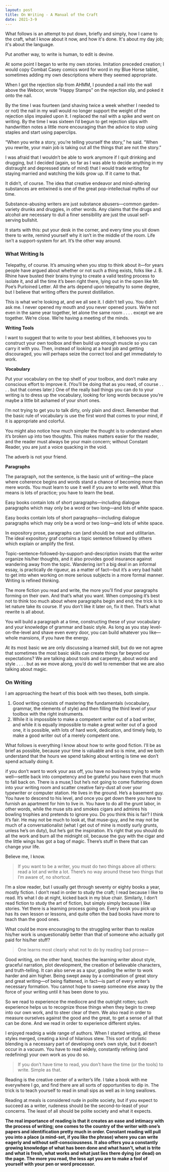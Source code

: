```yaml
---
layout: post
title: On Writing - A Manual of the Craft
date: 2021-3-9
---
```


What follows is an attempt to put down, briefly and simply, how I came to the craft, what I know about it now, and how it's done. It's about my day job; it's about the language. 

Put another way, to write is human, to edit is devine. 

At some point I began to write my own stories. Imitation preceded creation; I would copy Combat Casey comics word for word in my Blue Horse tablet, sometimes adding my own descriptions where they seemed appropriate.

When I got the rejection slip from AHMM, I pounded a nail into the wall above the Webcor, wrote “Happy Stamps” on the rejection slip, and poked it onto the nail. 

By the time I was fourteen (and shaving twice a week whether I needed to or not) the nail in my wall would no longer support the weight of the rejection slips impaled upon it. I replaced the nail with a spike and went on writing. By the time I was sixteen I’d begun to get rejection slips with handwritten notes a little more encouraging than the advice to stop using staples and start using paperclips.

“When you write a story, you’re telling yourself the story,” he said. “When you rewrite, your main job is taking out all the things that are not the story.”

I was afraid that I wouldn’t be able to work anymore if I quit drinking and drugging, but I decided (again, so far as I was able to decide anything in my distraught and depressed state of mind) that I would trade writing for staying married and watching the kids grow up. If it came to that. 

It didn’t, of course. The idea that creative endeavor and mind-altering substances are entwined is one of the great pop-intellectual myths of our time.

Substance-abusing writers are just substance abusers—common garden-variety drunks and druggies, in other words. Any claims that the drugs and alcohol are necessary to dull a finer sensibility are just the usual self-serving bullshit.

It starts with this: put your desk in the corner, and every time you sit down there to write, remind yourself why it isn’t in the middle of the room. Life isn’t a support-system for art. It’s the other way around.

### What Writing Is

Telepathy, of course. It’s amusing when you stop to think about it—for years people have argued about whether or not such a thing exists, folks like J. B. Rhine have busted their brains trying to create a valid testing process to isolate it, and all the time it’s been right there, lying out in the open like Mr. Poe’s Purloined Letter. All the arts depend upon telepathy to some degree, but I believe that writing offers the purest distillation.

This is what we’re looking at, and we all see it. I didn’t tell you. You didn’t ask me. I never opened my mouth and you never opened yours. We’re not even in the same year together, let alone the same room  . . . . except we are together. We’re close. We’re having a meeting of the minds.

**Writing Tools**

I want to suggest that to write to your best abilities, it behooves you to construct your own toolbox and then build up enough muscle so you can carry it with you. Then, instead of looking at a hard job and getting discouraged, you will perhaps seize the correct tool and get immediately to work.

**Vocabulary**

Put your vocabulary on the top shelf of your toolbox, and don’t make any conscious effort to improve it. (You’ll be doing that as you read, of course  . . . . but that comes later.) One of the really bad things you can do to your writing is to dress up the vocabulary, looking for long words because you’re maybe a little bit ashamed of your short ones.

I’m not trying to get you to talk dirty, only plain and direct. Remember that the basic rule of vocabulary is use the first word that comes to your mind, if it is appropriate and colorful.

You might also notice how much simpler the thought is to understand when it’s broken up into two thoughts. This makes matters easier for the reader, and the reader must always be your main concern; without Constant Reader, you are just a voice quacking in the void.

The adverb is not your friend. 

**Paragraphs**

The paragraph, not the sentence, is the basic unit of writing—the place where coherence begins and words stand a chance of becoming more than mere words. You must learn to use it well if you are to write well. What this means is lots of practice; you have to learn the beat.

Easy books contain lots of short paragraphs—including dialogue paragraphs which may only be a word or two long—and lots of white space.

Easy books contain lots of short paragraphs—including dialogue paragraphs which may only be a word or two long—and lots of white space.

In expository prose, paragraphs can (and should) be neat and utilitarian. The ideal expository graf contains a topic sentence followed by others which explain or amplify the first.

Topic-sentence-followed-by-support-and-description insists that the writer organize his/her thoughts, and it also provides good insurance against wandering away from the topic. Wandering isn’t a big deal in an informal essay, is practically de rigueur, as a matter of fact—but it’s a very bad habit to get into when working on more serious subjects in a more formal manner. Writing is refined thinking.

The more fiction you read and write, the more you’ll find your paragraphs forming on their own. And that’s what you want. When composing it’s best not to think too much about where paragraphs begin and end; the trick is to let nature take its course. If you don’t like it later on, fix it then. That’s what rewrite is all about.

You will build a paragraph at a time, constructing these of your vocabulary and your knowledge of grammar and basic style. As long as you stay level-on-the-level and shave even every door, you can build whatever you like—whole mansions, if you have the energy.

At its most basic we are only discussing a learned skill, but do we not agree that sometimes the most basic skills can create things far beyond our expectations? We are talking about tools and carpentry, about words and style  . . . . but as we move along, you’d do well to remember that we are also talking about magic.

### On Writing

I am approaching the heart of this book with two theses, both simple. 

1. Good writing consists of mastering the fundamentals (vocabulary, grammar, the elements of style) and then filling the third level of your toolbox with the right instruments. 
2. While it is impossible to make a competent writer out of a bad writer, and while it is equally impossible to make a great writer out of a good one, it is possible, with lots of hard work, dedication, and timely help, to make a good writer out of a merely competent one.

What follows is everything I know about how to write good fiction. I’ll be as brief as possible, because your time is valuable and so is mine, and we both understand that the hours we spend talking about writing is time we don’t spend actually doing it.

if you don’t want to work your ass off, you have no business trying to write well—settle back into competency and be grateful you have even that much to fall back on. There is a muse,1 but he’s not going to come fluttering down into your writing room and scatter creative fairy-dust all over your typewriter or computer station. He lives in the ground. He’s a basement guy. You have to descend to his level, and once you get down there you have to furnish an apartment for him to live in. You have to do all the grunt labor, in other words, while the muse sits and smokes cigars and admires his bowling trophies and pretends to ignore you. Do you think this is fair? I think it’s fair. He may not be much to look at, that muse-guy, and he may not be much of a conversationalist (what I get out of mine is mostly surly grunts, unless he’s on duty), but he’s got the inspiration. It’s right that you should do all the work and burn all the midnight oil, because the guy with the cigar and the little wings has got a bag of magic. There’s stuff in there that can change your life. 

Believe me, I know.

> If you want to be a writer, you must do two things above all others: read a lot and write a lot. There’s no way around these two things that I’m aware of, no shortcut.
>

I’m a slow reader, but I usually get through seventy or eighty books a year, mostly fiction. I don’t read in order to study the craft; I read because I like to read. It’s what I do at night, kicked back in my blue chair. Similarly, I don’t read fiction to study the art of fiction, but simply simply because I like stories. Yet there is a learning process going on. Every book you pick up has its own lesson or lessons, and quite often the bad books have more to teach than the good ones.

What could be more encouraging to the struggling writer than to realize his/her work is unquestionably better than that of someone who actually got paid for his/her stuff? 

> One learns most clearly what not to do by reading bad prose—

Good writing, on the other hand, teaches the learning writer about style, graceful narration, plot development, the creation of believable characters, and truth-telling. It can also serve as a spur, goading the writer to work harder and aim higher. Being swept away by a combination of great story and great writing—of being flattened, in fact—is part of every writer’s necessary formation. You cannot hope to sweep someone else away by the force of your writing until it has been done to you. 

So we read to experience the mediocre and the outright rotten; such experience helps us to recognize those things when they begin to creep into our own work, and to steer clear of them. We also read in order to measure ourselves against the good and the great, to get a sense of all that can be done. And we read in order to experience different styles.

I enjoyed readnig a wide range of authors. When I started writing, all these styles merged, creating a kind of hilarious stew. This sort of stylistic blending is a necessary part of developing one’s own style, but it doesn’t occur in a vacuum. You have to read widely, constantly refining (and redefining) your own work as you do so.

>If you don’t have time to read, you don’t have the time (or the tools) to write. Simple as that.

Reading is the creative center of a writer’s life. I take a book with me everywhere I go, and find there are all sorts of opportunities to dip in. The trick is to teach yourself to read in small sips as well as in long swallows.

Reading at meals is considered rude in polite society, but if you expect to succeed as a writer, rudeness should be the second-to-least of your concerns. The least of all should be polite society and what it expects.

**The real importance of reading is that it creates an ease and intimacy with the process of writing; one comes to the country of the writer with one’s papers and identification pretty much in order. Constant reading will pull you into a place (a mind-set, if you like the phrase) where you can write eagerly and without self-consciousness. It also offers you a constantly growing knowledge of what has been done and what hasn’t, what is trite and what is fresh, what works and what just lies there dying (or dead) on the page. The more you read, the less apt you are to make a fool of yourself with your pen or word processor.**

